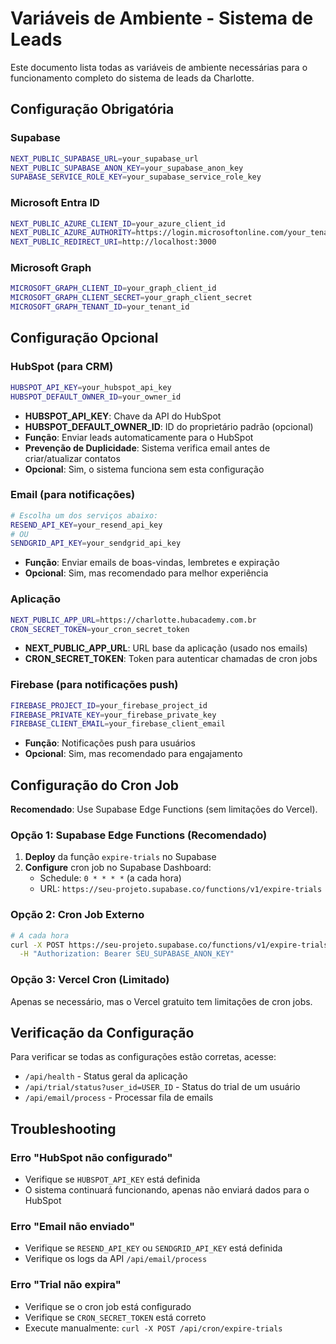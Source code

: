 # Variáveis de Ambiente - Sistema de Leads

Este documento lista todas as variáveis de ambiente necessárias para o funcionamento completo do sistema de leads da Charlotte.

## Configuração Obrigatória

### Supabase
```bash
NEXT_PUBLIC_SUPABASE_URL=your_supabase_url
NEXT_PUBLIC_SUPABASE_ANON_KEY=your_supabase_anon_key
SUPABASE_SERVICE_ROLE_KEY=your_supabase_service_role_key
```

### Microsoft Entra ID
```bash
NEXT_PUBLIC_AZURE_CLIENT_ID=your_azure_client_id
NEXT_PUBLIC_AZURE_AUTHORITY=https://login.microsoftonline.com/your_tenant_id
NEXT_PUBLIC_REDIRECT_URI=http://localhost:3000
```

### Microsoft Graph
```bash
MICROSOFT_GRAPH_CLIENT_ID=your_graph_client_id
MICROSOFT_GRAPH_CLIENT_SECRET=your_graph_client_secret
MICROSOFT_GRAPH_TENANT_ID=your_tenant_id
```

## Configuração Opcional

### HubSpot (para CRM)
```bash
HUBSPOT_API_KEY=your_hubspot_api_key
HUBSPOT_DEFAULT_OWNER_ID=your_owner_id
```
- **HUBSPOT_API_KEY**: Chave da API do HubSpot
- **HUBSPOT_DEFAULT_OWNER_ID**: ID do proprietário padrão (opcional)
- **Função**: Enviar leads automaticamente para o HubSpot
- **Prevenção de Duplicidade**: Sistema verifica email antes de criar/atualizar contatos
- **Opcional**: Sim, o sistema funciona sem esta configuração

### Email (para notificações)
```bash
# Escolha um dos serviços abaixo:
RESEND_API_KEY=your_resend_api_key
# OU
SENDGRID_API_KEY=your_sendgrid_api_key
```
- **Função**: Enviar emails de boas-vindas, lembretes e expiração
- **Opcional**: Sim, mas recomendado para melhor experiência

### Aplicação
```bash
NEXT_PUBLIC_APP_URL=https://charlotte.hubacademy.com.br
CRON_SECRET_TOKEN=your_cron_secret_token
```
- **NEXT_PUBLIC_APP_URL**: URL base da aplicação (usado nos emails)
- **CRON_SECRET_TOKEN**: Token para autenticar chamadas de cron jobs

### Firebase (para notificações push)
```bash
FIREBASE_PROJECT_ID=your_firebase_project_id
FIREBASE_PRIVATE_KEY=your_firebase_private_key
FIREBASE_CLIENT_EMAIL=your_firebase_client_email
```
- **Função**: Notificações push para usuários
- **Opcional**: Sim, mas recomendado para engajamento

## Configuração do Cron Job

**Recomendado**: Use Supabase Edge Functions (sem limitações do Vercel).

### Opção 1: Supabase Edge Functions (Recomendado)
1. **Deploy** da função `expire-trials` no Supabase
2. **Configure** cron job no Supabase Dashboard:
   - Schedule: `0 * * * *` (a cada hora)
   - URL: `https://seu-projeto.supabase.co/functions/v1/expire-trials`

### Opção 2: Cron Job Externo
```bash
# A cada hora
curl -X POST https://seu-projeto.supabase.co/functions/v1/expire-trials \
  -H "Authorization: Bearer SEU_SUPABASE_ANON_KEY"
```

### Opção 3: Vercel Cron (Limitado)
Apenas se necessário, mas o Vercel gratuito tem limitações de cron jobs.

## Verificação da Configuração

Para verificar se todas as configurações estão corretas, acesse:

- `/api/health` - Status geral da aplicação
- `/api/trial/status?user_id=USER_ID` - Status do trial de um usuário
- `/api/email/process` - Processar fila de emails

## Troubleshooting

### Erro "HubSpot não configurado"
- Verifique se `HUBSPOT_API_KEY` está definida
- O sistema continuará funcionando, apenas não enviará dados para o HubSpot

### Erro "Email não enviado"
- Verifique se `RESEND_API_KEY` ou `SENDGRID_API_KEY` está definida
- Verifique os logs da API `/api/email/process`

### Erro "Trial não expira"
- Verifique se o cron job está configurado
- Verifique se `CRON_SECRET_TOKEN` está correto
- Execute manualmente: `curl -X POST /api/cron/expire-trials`
